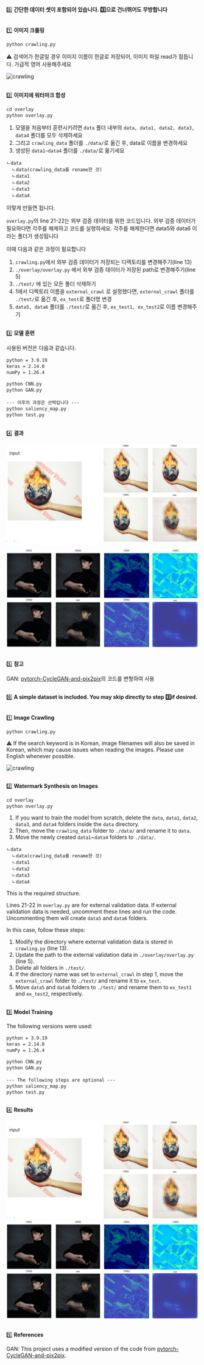 0️⃣ **간단한 데이터 셋이 포함되어 있습니다. 3️⃣으로 건너뛰어도 무방합니다**

##

1️⃣ **이미지 크롤링**
```
python crawling.py
```
⚠️ 검색어가 한글일 경우 이미지 이름이 한글로 저장되어, 이미지 파일 read가 힘듭니다. 가급적 영어 사용해주세요

![crawling](/MD/crawling.gif) 

##

2️⃣ **이미지에 워터마크 합성**

```
cd overlay
python overlay.py
```

1. 모델을 처음부터 훈련시키려면 `data` 폴더 내부의 `data, data1, data2, data3, data4` 폴더를 모두 삭제하세요
2. 그리고 `crawling_data` 폴더를 `./data/`로 옮긴 후, data로 이름을 변경하세요
3. 생성된 `data1~data4` 폴더를 `./data/`로 옮기세요

```
ㄴdata
  ㄴdata(crawling_data를 rename한 것)
  ㄴdata1
  ㄴdata2
  ㄴdata3
  ㄴdata4
```

이렇게 만들면 됩니다.

`overlay.py`의 line 21-22는 외부 검증 데이터를 위한 코드입니다. 외부 검증 데이터가 필요하다면 각주를 해제하고 코드를 실행하세요. 각주를 해제한다면 data5와 data6 이라는 폴더가 생성됩니다

이때 다음과 같은 과정이 필요합니다
1. `crawling.py`에서 외부 검증 데이터가 저장되는 디렉토리를 변경해주기(line 13)
2. `./overlay/overlay.py` 에서 외부 검증 데이터가 저장된 path로 변경해주기(line 5)
3. `./test/` 에 있는 모든 폴더 삭제하기
4. 1에서 디렉토리 이름을 `external_crawl` 로 설정했다면, `external_crawl` 폴더를 `./test/`로 옮긴 후, `ex_test`로 폴더명 변경
5. `data5, data6` 폴더를 `./test/`로 옮긴 후, `ex_test1, ex_test2`로 이름 변경해주기

##

3️⃣ **모델 훈련**


사용된 버전은 다음과 같습니다. 
```
python = 3.9.19
keras = 2.14.0
numPy = 1.26.4
```

```
python CNN.py
python GAN.py

--- 이후의 과정은 선택입니다 ---
python saliency_map.py
python test.py
```

## 
4️⃣ **결과**

![result](/MD/result.png) 

![sal](/MD/sal.png)   

##
5️⃣ **참고**

GAN: [pytorch-CycleGAN-and-pix2pix](https://github.com/junyanz/pytorch-CycleGAN-and-pix2pix.git)의 코드를 변형하여 사용

##
##

0️⃣ **A simple dataset is included. You may skip directly to step 3️⃣if desired.**

##

1️⃣ **Image Crawling**
```
python crawling.py
```
⚠️ If the search keyword is in Korean, image filenames will also be saved in Korean, which may cause issues when reading the images. Please use English whenever possible.

![crawling](/MD/crawling.gif) 

##

2️⃣ **Watermark Synthesis on Images**

```
cd overlay
python overlay.py
```

1. If you want to train the model from scratch, delete the `data`, `data1`, `data2`, `data3`, and `data4` folders inside the `data` directory.
2. Then, move the `crawling_data` folder to `./data/` and rename it to `data`.
3. Move the newly created `data1`~`data4` folders to `./data/`.


```
ㄴdata
  ㄴdata(crawling_data를 rename한 것)
  ㄴdata1
  ㄴdata2
  ㄴdata3
  ㄴdata4
```

This is the required structure.

Lines 21-22 in `overlay.py` are for external validation data. If external validation data is needed, uncomment these lines and run the code. Uncommenting them will create `data5` and `data6` folders.

In this case, follow these steps:
1. Modify the directory where external validation data is stored in `crawling.py` (line 13).
2. Update the path to the external validation data in `./overlay/overlay.py` (line 5).
3. Delete all folders in `./test/`.
4. If the directory name was set to `external_crawl` in step 1, move the `external_crawl` folder to `./test/` and rename it to `ex_test`.
5. Move `data5` and `data6` folders to `./test/` and rename them to `ex_test1` and `ex_test2`, respectively.


##

3️⃣ **Model Training**


The following versions were used: 
```
python = 3.9.19
keras = 2.14.0
numPy = 1.26.4
```

```
python CNN.py
python GAN.py

--- The following steps are optional ---
python saliency_map.py
python test.py
```

## 
4️⃣ **Results**

![result](/MD/result.png) 
![sal](/MD/sal.png)   

##
5️⃣ **References**

GAN: This project uses a modified version of the code from [pytorch-CycleGAN-and-pix2pix](https://github.com/junyanz/pytorch-CycleGAN-and-pix2pix.git).
